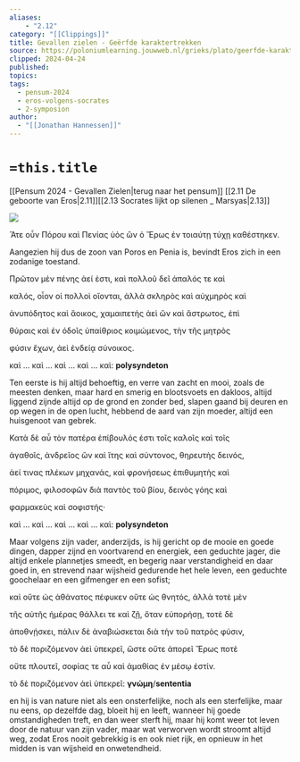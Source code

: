 ```yaml
---
aliases:
    - "2.12"
category: "[[Clippings]]"
title: Gevallen zielen - Geërfde karaktertrekken
source: https://poloniumlearning.jouwweb.nl/grieks/plato/geerfde-karaktertrekken
clipped: 2024-04-24
published:
topics:
tags:
  - pensum-2024
  - eros-volgens-socrates
  - 2-symposion
author:
  - "[[Jonathan Hannessen]]"
---
```

# `=this.title`

[[Pensum 2024 - Gevallen Zielen|terug naar het pensum]]
[[2.11 De geboorte van Eros|2.11]][[2.13 Socrates lijkt op silenen _ Marsyas|2.13]]

 [![](https://primary.jwwb.nl/public/z/z/j/temp-srmwdybokmzhdiosysoa/63e436f1-c61b-42b4-a4ad-00f870e10a93.gif?enable-io=true&enable=upscale&crop=480%2C60%2Cx0%2Cy20%2Csafe&width=313&height=39)](https://poloniumlearning.jouwweb.nl/grieks/plato)

Ἅτε οὖν Πόρου καὶ Πενίας ὑὸς ὢν ὁ Ἔρως ἐν τοιαύτῃ τύχῃ καθέστηκεν.

Aangezien hij dus de zoon van Poros en Penia is, bevindt Eros zich in een zodanige toestand.

Πρῶτον μὲν πένης ἀεί ἐστι, καὶ πολλοῦ δεῖ ἁπαλός τε καὶ

καλός, οἷον οἱ πολλοὶ οἴονται, ἀλλὰ σκληρὸς καὶ αὐχμηρὸς καὶ

ἀνυπόδητος καὶ ἄοικος, χαμαιπετὴς ἀεὶ ὢν καὶ ἄστρωτος, ἐπὶ

θύραις καὶ ἐν ὁδοῖς ὑπαίθριος κοιμώμενος, τὴν τῆς μητρὸς

φύσιν ἔχων, ἀεὶ ἐνδείᾳ σύνοικος.

καὶ … καὶ … καὶ … καὶ … καὶ: **polysyndeton**

Ten eerste is hij altijd behoeftig, en verre van zacht en mooi, zoals de meesten denken, maar hard en smerig en blootsvoets en dakloos, altijd liggend zijnde altijd op de grond en zonder bed, slapen gaand bij deuren en op wegen in de open lucht, hebbend de aard van zijn moeder, altijd een huisgenoot van gebrek.

Κατὰ δὲ αὖ τὸν πατέρα ἐπίβουλός ἐστι τοῖς καλοῖς καὶ τοῖς

ἀγαθοῖς, ἀνδρεῖος ὢν καὶ ἴτης καὶ σύντονος, θηρευτὴς δεινός,

ἀεί τινας πλέκων μηχανάς, καὶ φρονήσεως ἐπιθυμητὴς καὶ

πόριμος, φιλοσοφῶν διὰ παντὸς τοῦ βίου, δεινὸς γόης καὶ

φαρμακεὺς καὶ σοφιστής·

καὶ … καὶ … καὶ … καὶ … καὶ: **polysyndeton**

Maar volgens <de aard van> zijn vader, anderzijds, is hij gericht op de mooie en goede dingen, dapper zijnd en voortvarend en energiek, een geduchte jager, die altijd enkele plannetjes smeedt, en begerig naar verstandigheid en daar goed in, en strevend naar wijsheid gedurende het hele leven, een geduchte goochelaar en een gifmenger en een sofist;

καὶ οὔτε ὡς ἀθάνατος πέφυκεν οὔτε ὡς θνητός, ἀλλὰ τοτὲ μὲν

τῆς αὐτῆς ἡμέρας θάλλει τε καὶ ζῇ, ὅταν εὐπορήσῃ, τοτὲ δὲ

ἀποθνῄσκει, πάλιν δὲ ἀναβιώσκεται διὰ τὴν τοῦ πατρὸς φύσιν,

τὸ δὲ ποριζόμενον ἀεὶ ὑπεκρεῖ, ὥστε οὔτε ἀπορεῖ Ἔρως ποτὲ

οὔτε πλουτεῖ, σοφίας τε αὖ καὶ ἀμαθίας ἐν μέσῳ ἐστίν.

τὸ δὲ ποριζόμενον ἀεὶ ὑπεκρεῖ: **γνώμη**/**sententia**

en hij is van nature niet als een onsterfelijke, noch als een sterfelijke, maar nu eens, op dezelfde dag, bloeit hij en leeft, wanneer hij goede omstandigheden treft, en dan weer sterft hij, maar hij komt weer tot leven door de natuur van zijn vader, maar wat verworven wordt stroomt altijd weg, zodat Eros nooit gebrekkig is en ook niet rijk, en opnieuw in het midden is van wijsheid en onwetendheid.
